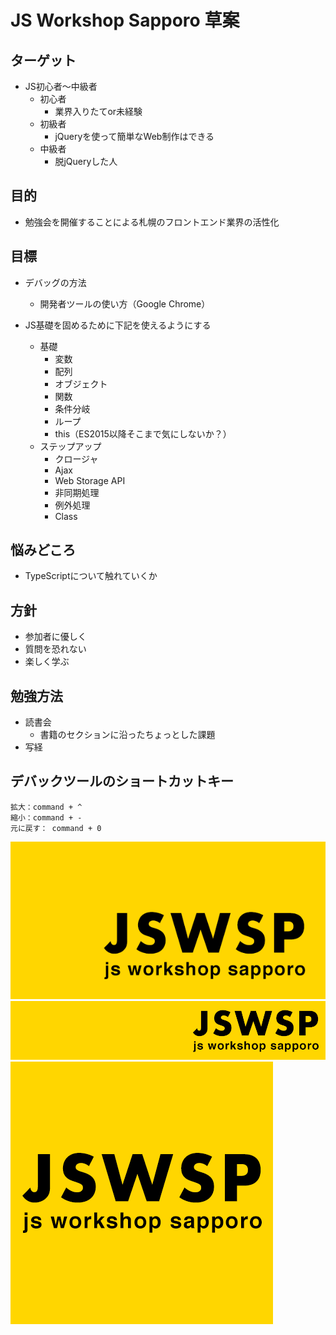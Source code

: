 # JS Workshop Sapporo 草案

## ターゲット

- JS初心者〜中級者
  - 初心者
    - 業界入りたてor未経験
  - 初級者
    - jQueryを使って簡単なWeb制作はできる
  - 中級者
    - 脱jQueryした人

## 目的

- 勉強会を開催することによる札幌のフロントエンド業界の活性化

## 目標

- デバッグの方法
  - 開発者ツールの使い方（Google Chrome）

- JS基礎を固めるために下記を使えるようにする
  - 基礎
    - 変数
    - 配列
    - オブジェクト
    - 関数
    - 条件分岐
    - ループ
    - this（ES2015以降そこまで気にしないか？）
  - ステップアップ
    - クロージャ
    - Ajax
    - Web Storage API
    - 非同期処理
    - 例外処理
    - Class

## 悩みどころ

- TypeScriptについて触れていくか

## 方針

- 参加者に優しく
- 質問を恐れない
- 楽しく学ぶ

## 勉強方法

- 読書会
  - 書籍のセクションに沿ったちょっとした課題
- 写経

## デバックツールのショートカットキー

```
拡大：command + ^
縮小：command + -
元に戻す： command + 0
```

![artwork01.png](artwork01.png)
![artwork02.png](artwork02.png)
![artwork03.png](artwork03.png)
